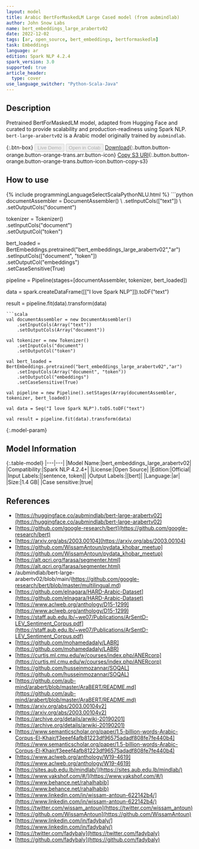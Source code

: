 ```yaml
---
layout: model
title: Arabic BertForMaskedLM Large Cased model (from aubmindlab)
author: John Snow Labs
name: bert_embeddings_large_arabertv02
date: 2022-12-02
tags: [ar, open_source, bert_embeddings, bertformaskedlm]
task: Embeddings
language: ar
edition: Spark NLP 4.2.4
spark_version: 3.0
supported: true
article_header:
  type: cover
use_language_switcher: "Python-Scala-Java"
---
```


## Description

Pretrained BertForMaskedLM model, adapted from Hugging Face and curated to provide scalability and production-readiness using Spark NLP. `bert-large-arabertv02` is a Arabic model originally trained by `aubmindlab`.

{:.btn-box}
<button class="button button-orange" disabled>Live Demo</button>
<button class="button button-orange" disabled>Open in Colab</button>
[Download](https://s3.amazonaws.com/auxdata.johnsnowlabs.com/public/models/bert_embeddings_large_arabertv02_ar_4.2.4_3.0_1670019689670.zip){:.button.button-orange.button-orange-trans.arr.button-icon}
[Copy S3 URI](s3://auxdata.johnsnowlabs.com/public/models/bert_embeddings_large_arabertv02_ar_4.2.4_3.0_1670019689670.zip){:.button.button-orange.button-orange-trans.button-icon.button-copy-s3}

## How to use



<div class="tabs-box" markdown="1">
{% include programmingLanguageSelectScalaPythonNLU.html %}
```python
documentAssembler = DocumentAssembler() \
    .setInputCols(["text"]) \
    .setOutputCols("document")

tokenizer = Tokenizer() \
    .setInputCols("document") \
    .setOutputCol("token")

bert_loaded = BertEmbeddings.pretrained("bert_embeddings_large_arabertv02","ar") \
    .setInputCols(["document", "token"]) \
    .setOutputCol("embeddings") \
    .setCaseSensitive(True)
    
pipeline = Pipeline(stages=[documentAssembler, tokenizer, bert_loaded])

data = spark.createDataFrame([["I love Spark NLP"]]).toDF("text")

result = pipeline.fit(data).transform(data)
```
```scala
val documentAssembler = new DocumentAssembler() 
    .setInputCols(Array("text")) 
    .setOutputCols(Array("document"))
      
val tokenizer = new Tokenizer()
    .setInputCols("document")
    .setOutputCol("token")
 
val bert_loaded = BertEmbeddings.pretrained("bert_embeddings_large_arabertv02","ar") 
    .setInputCols(Array("document", "token"))
    .setOutputCol("embeddings")
    .setCaseSensitive(True)    
   
val pipeline = new Pipeline().setStages(Array(documentAssembler, tokenizer, bert_loaded))

val data = Seq("I love Spark NLP").toDS.toDF("text")

val result = pipeline.fit(data).transform(data)
```
</div>

{:.model-param}
## Model Information

{:.table-model}
|---|---|
|Model Name:|bert_embeddings_large_arabertv02|
|Compatibility:|Spark NLP 4.2.4+|
|License:|Open Source|
|Edition:|Official|
|Input Labels:|[sentence, token]|
|Output Labels:|[bert]|
|Language:|ar|
|Size:|1.4 GB|
|Case sensitive:|true|

## References

- [https://huggingface.co/aubmindlab/bert-large-arabertv02](https://huggingface.co/aubmindlab/bert-large-arabertv02)
- [https://github.com/google-research/bert](https://github.com/google-research/bert)
- [https://arxiv.org/abs/2003.00104](https://arxiv.org/abs/2003.00104)
- [https://github.com/WissamAntoun/pydata_khobar_meetup](https://github.com/WissamAntoun/pydata_khobar_meetup)
- [https://alt.qcri.org/farasa/segmenter.html](https://alt.qcri.org/farasa/segmenter.html)
- /aubmindlab/bert-large-arabertv02/blob/main/(https://github.com/google-research/bert/blob/master/multilingual.md)
- [https://github.com/elnagara/HARD-Arabic-Dataset](https://github.com/elnagara/HARD-Arabic-Dataset)
- [https://www.aclweb.org/anthology/D15-1299](https://www.aclweb.org/anthology/D15-1299)
- [https://staff.aub.edu.lb/~we07/Publications/ArSentD-LEV_Sentiment_Corpus.pdf](https://staff.aub.edu.lb/~we07/Publications/ArSentD-LEV_Sentiment_Corpus.pdf)
- [https://github.com/mohamedadaly/LABR](https://github.com/mohamedadaly/LABR)
- [https://curtis.ml.cmu.edu/w/courses/index.php/ANERcorp](https://curtis.ml.cmu.edu/w/courses/index.php/ANERcorp)
- [https://github.com/husseinmozannar/SOQAL](https://github.com/husseinmozannar/SOQAL)
- [https://github.com/aub-mind/arabert/blob/master/AraBERT/README.md](https://github.com/aub-mind/arabert/blob/master/AraBERT/README.md)
- [https://arxiv.org/abs/2003.00104v2](https://arxiv.org/abs/2003.00104v2)
- [https://archive.org/details/arwiki-20190201](https://archive.org/details/arwiki-20190201)
- [https://www.semanticscholar.org/paper/1.5-billion-words-Arabic-Corpus-El-Khair/f3eeef4afb81223df96575adadf808fe7fe440b4](https://www.semanticscholar.org/paper/1.5-billion-words-Arabic-Corpus-El-Khair/f3eeef4afb81223df96575adadf808fe7fe440b4)
- [https://www.aclweb.org/anthology/W19-4619](https://www.aclweb.org/anthology/W19-4619)
- [https://sites.aub.edu.lb/mindlab/](https://sites.aub.edu.lb/mindlab/)
- [https://www.yakshof.com/#/](https://www.yakshof.com/#/)
- [https://www.behance.net/rahalhabib](https://www.behance.net/rahalhabib)
- [https://www.linkedin.com/in/wissam-antoun-622142b4/](https://www.linkedin.com/in/wissam-antoun-622142b4/)
- [https://twitter.com/wissam_antoun](https://twitter.com/wissam_antoun)
- [https://github.com/WissamAntoun](https://github.com/WissamAntoun)
- [https://www.linkedin.com/in/fadybaly/](https://www.linkedin.com/in/fadybaly/)
- [https://twitter.com/fadybaly](https://twitter.com/fadybaly)
- [https://github.com/fadybaly](https://github.com/fadybaly)